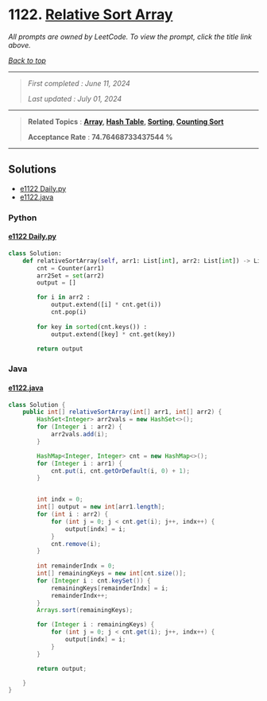 # 1122. [Relative Sort Array](<https://leetcode.com/problems/relative-sort-array>)

*All prompts are owned by LeetCode. To view the prompt, click the title link above.*

*[Back to top](<../README.md>)*

------

> *First completed : June 11, 2024*
>
> *Last updated : July 01, 2024*

------

> **Related Topics** : **[Array](<by_topic/Array.md>), [Hash Table](<by_topic/Hash Table.md>), [Sorting](<by_topic/Sorting.md>), [Counting Sort](<by_topic/Counting Sort.md>)**
>
> **Acceptance Rate** : **74.76468733437544 %**

------

## Solutions

- [e1122 Daily.py](<../my-submissions/e1122 Daily.py>)
- [e1122.java](<../my-submissions/e1122.java>)
### Python
#### [e1122 Daily.py](<../my-submissions/e1122 Daily.py>)
```Python
class Solution:
    def relativeSortArray(self, arr1: List[int], arr2: List[int]) -> List[int]:
        cnt = Counter(arr1)
        arr2Set = set(arr2)
        output = []

        for i in arr2 :
            output.extend([i] * cnt.get(i))
            cnt.pop(i)
        
        for key in sorted(cnt.keys()) :
            output.extend([key] * cnt.get(key))

        return output

```

### Java
#### [e1122.java](<../my-submissions/e1122.java>)
```Java
class Solution {
    public int[] relativeSortArray(int[] arr1, int[] arr2) {
        HashSet<Integer> arr2vals = new HashSet<>();
        for (Integer i : arr2) {
            arr2vals.add(i);
        }

        HashMap<Integer, Integer> cnt = new HashMap<>();
        for (Integer i : arr1) {
            cnt.put(i, cnt.getOrDefault(i, 0) + 1);
        }


        int indx = 0;
        int[] output = new int[arr1.length];
        for (int i : arr2) {
            for (int j = 0; j < cnt.get(i); j++, indx++) {
                output[indx] = i;
            }
            cnt.remove(i);
        }
        
        int remainderIndx = 0;
        int[] remainingKeys = new int[cnt.size()];
        for (Integer i : cnt.keySet()) {
            remainingKeys[remainderIndx] = i;
            remainderIndx++;
        }
        Arrays.sort(remainingKeys);

        for (Integer i : remainingKeys) {
            for (int j = 0; j < cnt.get(i); j++, indx++) {
                output[indx] = i;
            }
        }

        return output;

    }
}
```

